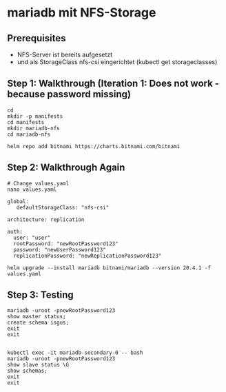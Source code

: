 # mariadb mit NFS-Storage 

## Prerequisites 

  * NFS-Server ist bereits aufgesetzt
  * und als StorageClass nfs-csi eingerichtet (kubectl get storageclasses)

## Step 1: Walkthrough (Iteration 1: Does not work - because password missing) 

```
cd
mkdir -p manifests
cd manifests
mkdir mariadb-nfs
cd mariadb-nfs
```
```
helm repo add bitnami https://charts.bitnami.com/bitnami
```

## Step 2: Walkthrough Again 

```
# Change values.yaml
nano values.yaml
```

```
global:
   defaultStorageClass: "nfs-csi"

architecture: replication 

auth:
  user: "user"
  rootPassword: "newRootPassword123"
  password: "newUserPassword123"
  replicationPassword: "newReplicationPassword123"

````

```
helm upgrade --install mariadb bitnami/mariadb --version 20.4.1 -f values.yaml
```

## Step 3: Testing 

```
mariadb -uroot -pnewRootPassword123 
show master status;
create schema isgus;
exit 
exit


kubectl exec -it mariadb-secondary-0 -- bash 
mariadb -uroot -pnewRootPassword123 
show slave status \G
show schemas;
exit 
exit 
```
